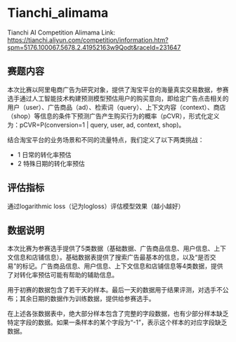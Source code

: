 # Tianchi_alimama
Tianchi AI Competition Alimama Link: https://tianchi.aliyun.com/competition/information.htm?spm=5176.100067.5678.2.41952163w9Qodt&raceId=231647 
## 赛题内容
本次比赛以阿里电商广告为研究对象，提供了淘宝平台的海量真实交易数据，参赛选手通过人工智能技术构建预测模型预估用户的购买意向，即给定广告点击相关的用户（user）、广告商品（ad）、检索词（query）、上下文内容（context）、商店（shop）等信息的条件下预测广告产生购买行为的概率（pCVR），形式化定义为：pCVR=P(conversion=1 | query, user, ad, context, shop)。

结合淘宝平台的业务场景和不同的流量特点，我们定义了以下两类挑战：
* 1 日常的转化率预估
* 2 特殊日期的转化率预估
## 评估指标
通过logarithmic loss（记为logloss）评估模型效果（越小越好）
## 数据说明
本次比赛为参赛选手提供了5类数据（基础数据、广告商品信息、用户信息、上下文信息和店铺信息）。基础数据表提供了搜索广告最基本的信息，以及“是否交易”的标记。广告商品信息、用户信息、上下文信息和店铺信息等4类数据，提供了对转化率预估可能有帮助的辅助信息。

用于初赛的数据包含了若干天的样本。最后一天的数据用于结果评测，对选手不公布；其余日期的数据作为训练数据，提供给参赛选手。

在上述各张数据表中，绝大部分样本包含了完整的字段数据，也有少部分样本缺乏特定字段的数据。如果一条样本的某个字段为“-1”，表示这个样本的对应字段缺乏数据。